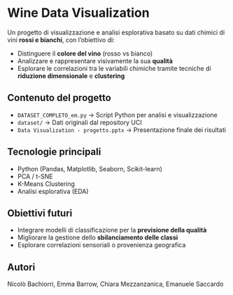 # Wine Data Visualization

Un progetto di visualizzazione e analisi esplorativa basato su dati chimici di vini **rossi e bianchi**, con l’obiettivo di:

- Distinguere il **colore del vino** (rosso vs bianco)
- Analizzare e rappresentare visivamente la sua **qualità**
- Esplorare le correlazioni tra le variabili chimiche tramite tecniche di **riduzione dimensionale** e **clustering**

##  Contenuto del progetto

- `DATASET_COMPLETO_em.py` → Script Python per analisi e visualizzazione
- `dataset/` → Dati originali dal repository UCI
- `Data Visualization - progetto.pptx` → Presentazione finale dei risultati

##  Tecnologie principali

- Python (Pandas, Matplotlib, Seaborn, Scikit-learn)
- PCA / t-SNE
- K-Means Clustering
- Analisi esplorativa (EDA)

##  Obiettivi futuri

- Integrare modelli di classificazione per la **previsione della qualità**
- Migliorare la gestione dello **sbilanciamento delle classi**
- Esplorare correlazioni sensoriali o provenienza geografica

## Autori 

Nicolò Bachiorri, Emma Barrow, Chiara Mezzanzanica, Emanuele Saccardo
